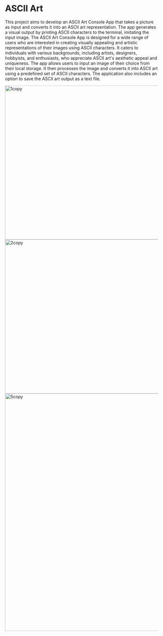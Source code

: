 # ASCII Art

This project aims to develop an ASCII Art Console App that takes a picture as input and converts it into an ASCII art representation. The app generates a visual output by printing ASCII characters to the terminal, imitating the input image. The ASCII Art Console App is designed for a wide range of users who are interested in creating visually appealing and artistic representations of their images using ASCII characters. It caters to individuals with various backgrounds, including artists, designers, hobbyists, and enthusiasts, who appreciate ASCII art's aesthetic appeal and uniqueness. The app allows users to input an image of their choice from their local storage. It then processes the image and converts it into ASCII art using a predefined set of ASCII characters. The application also includes an option to save the ASCII art output as a text file.

<img width="507" alt="1copy" src="https://github.com/irinapech/ASCII-Art/assets/120232888/463782d0-9275-4974-864d-79dd0818b045">

<img width="507" alt="2copy" src="https://github.com/irinapech/ASCII-Art/assets/120232888/fbe32951-a393-41b7-a6b0-a665347b3e9d">

<img width="782" alt="5copy" src="https://github.com/irinapech/ASCII-Art/assets/120232888/c2532b47-a5bc-4436-8d39-85d52c04b19a">

